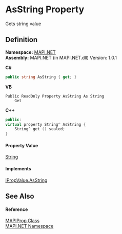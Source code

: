 # AsString Property


Gets string value



## Definition
**Namespace:** <a href="N_MAPI_NET.md">MAPI.NET</a>  
**Assembly:** MAPI.NET (in MAPI.NET.dll) Version: 1.0.1

**C#**
``` C#
public string AsString { get; }
```
**VB**
``` VB
Public ReadOnly Property AsString As String
	Get
```
**C++**
``` C++
public:
virtual property String^ AsString {
	String^ get () sealed;
}
```



#### Property Value
<a href="https://learn.microsoft.com/dotnet/api/system.string" target="_blank" rel="noopener noreferrer">String</a>

#### Implements
<a href="P_MAPI_NET_IPropValue_AsString.md">IPropValue.AsString</a>  


## See Also


#### Reference
<a href="T_MAPI_NET_MAPIProp.md">MAPIProp Class</a>  
<a href="N_MAPI_NET.md">MAPI.NET Namespace</a>  
